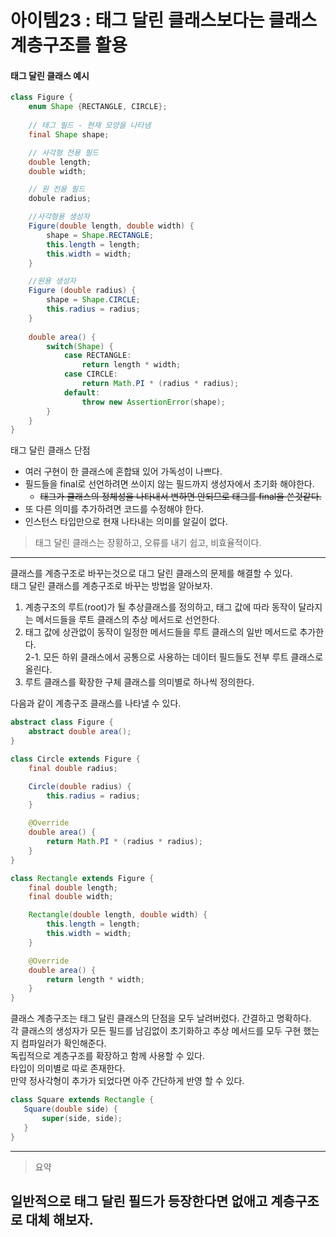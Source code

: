 # 아이템23 : 태그 달린 클래스보다는 클래스 계층구조를 활용

#### 태그 달린 클래스 예시
```java 
class Figure {
    enum Shape {RECTANGLE, CIRCLE};
    
    // 태그 필드 - 현재 모양을 나타냄
    final Shape shape;

    // 사각형 전용 필드
    double length;
    double width;

    // 원 전용 필드
    dobule radius;

    //사각형용 생성자
    Figure(double length, double width) {
        shape = Shape.RECTANGLE;
        this.length = length;
        this.width = width;
    }

    //원용 생성자
    Figure (double radius) {
        shape = Shape.CIRCLE;
        this.radius = radius;
    }
    
    double area() {
        switch(Shape) {
            case RECTANGLE:
                return length * width;
            case CIRCLE:
                return Math.PI * (radius * radius);
            default:
                throw new AssertionError(shape);
        }
    }
}
```

태그 달린 클래스 단점

* 여러 구현이 한 클래스에 혼합돼 있어 가독성이 나쁘다.
* 필드들을 final로 선언하려면 쓰이지 않는 필드까지 생성자에서 초기화 해야한다.
    * ~~태그가 클래스의 정체성을 나타내서 변하면 안되므로 태그를 final을 쓴것같다.~~
* 또 다른 의미를 추가하려면 코드를 수정해야 한다.
* 인스턴스 타입만으로 현재 나타내는 의미를 알길이 없다.

> 태그 달린 클래스는 장황하고, 오류를 내기 쉽고, 비효율적이다.

---

클래스를 계층구조로 바꾸는것으로 대그 달린 클래스의 문제를 해결할 수 있다.  
태그 달린 클래스를 계층구조로 바꾸는 방법을 알아보자.
1. 계층구조의 루트(root)가 될 추상클래스를 정의하고, 태그 값에 따라 동작이 달라지는 메서드들을 루트 클래스의 추상 메서드로 선언한다.
2. 태그 값에 상관없이 동작이 일정한 메서드들을 루트 클래스의 일반 메서드로 추가한다.  
    2-1. 모든 하위 클래스에서 공통으로 사용하는 데이터 필드들도 전부 루트 클래스로 올린다.
3. 루트 클래스를 확장한 구체 클래스를 의미별로 하나씩 정의한다.

다음과 같이 계층구조 클래스를 나타낼 수 있다.

```java
abstract class Figure {
    abstract double area();
}
```
```java
class Circle extends Figure {
    final double radius;

    Circle(double radius) {
        this.radius = radius;
    }

    @Override
    double area() {
        return Math.PI * (radius * radius);
    }
}
```
```java
class Rectangle extends Figure {
    final double length;
    final double width;

    Rectangle(double length, double width) {
        this.length = length;
        this.width = width;
    }

    @Override
    double area() {
        return length * width;
    }
}
```  
클래스 계층구조는 태그 달린 클래스의 단점을 모두 날려버렸다. 간결하고 명확하다.  
  각 클래스의 생성자가 모든 필드를 남김없이 초기화하고 추상 메서드를 모두 구현 했는지 컴파일러가 확인해준다.  
  독립적으로 계층구조를 확장하고 함께 사용할 수 있다.  
  타입이 의미별로 따로 존재한다.  
  만약 정사각형이 추가가 되었다면 아주 간단하게 반영 할 수 있다.
  ```java
 class Square extends Rectangle {
     Square(double side) {
         super(side, side);
     }
 }
 ```
 ---
 > 요약
 ## 일반적으로 태그 달린 필드가 등장한다면 없애고 계층구조로 대체 해보자.
